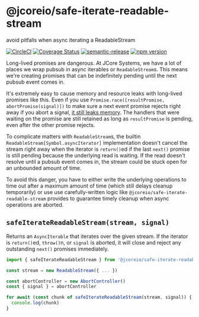 # @jcoreio/safe-iterate-readable-stream

avoid pitfalls when async iterating a ReadableStream

[![CircleCI](https://circleci.com/gh/jcoreio/safe-iterate-readable-stream.svg?style=svg)](https://circleci.com/gh/jcoreio/safe-iterate-readable-stream)
[![Coverage Status](https://codecov.io/gh/jcoreio/safe-iterate-readable-stream/branch/master/graph/badge.svg)](https://codecov.io/gh/jcoreio/safe-iterate-readable-stream)
[![semantic-release](https://img.shields.io/badge/%20%20%F0%9F%93%A6%F0%9F%9A%80-semantic--release-e10079.svg)](https://github.com/semantic-release/semantic-release)
[![npm version](https://badge.fury.io/js/%40jcoreio%2Fsafe-iterate-readable-stream.svg)](https://badge.fury.io/js/%40jcoreio%2Fsafe-iterate-readable-stream)

Long-lived promises are dangerous. At JCore Systems, we have a lot of places we wrap pubsub in async iterables or `ReadableStream`s. This means we're creating
promises that can be indefinitely pending until the next pubsub event comes in.

It's extremely easy to cause memory and resource leaks with long-lived promises like this. Even if you use `Promise.race([resultPromise, abortPromise(signal)])`
to make sure a next event promise rejects right away if you abort a signal, [it still leaks memory](https://github.com/nodejs/node/issues/17469). The handlers
that were waiting on the promise are still retained as long as `resultPromise` is pending, even after the other promise rejects.

To complicate matters with `ReadableStream`s, the builtin `ReadableStream[Symbol.asyncIterator]` implementation doesn't cancel the stream right away when the iterator
is `return()`ed if the last `next()` promise is still pending because the underlying read is waiting. If the read doesn't resolve until a pubsub event comes in,
the stream could be stuck open for an unbounded amount of time.

To avoid this danger, you have to either write the underlying operations to time out after a maximum amount of time (which still delays cleanup temporarily) or
use use carefully-written logic like `@jcoreio/safe-iterate-readable-stream` provides to guarantee timely cleanup when async operations are aborted.

## `safeIterateReadableStream(stream, signal)`

Returns an `AsyncIterable` that iterates over the given stream. If the iterator is `return()`ed, `throw()`n, or `signal` is aborted, it will close and reject
any outstanding `next()` promises immediately.

```ts
import { safeIterateReadableStream } from '@jcoreio/safe-iterate-readable-stream'

const stream = new ReadableStream({ ... })

const abortController = new AbortController()
const { signal } = abortController

for await (const chunk of safeIterateReadableStream(stream, signal)) {
  console.log(chunk)
}
```
